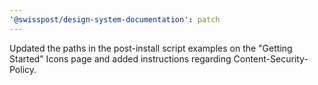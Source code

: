 ```yaml
---
'@swisspost/design-system-documentation': patch
---
```


Updated the paths in the post-install script examples on the "Getting Started" Icons page and added instructions regarding Content-Security-Policy.

